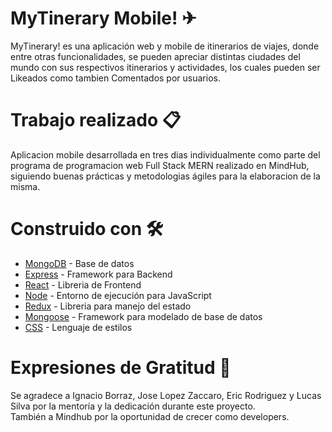 # MyTinerary Mobile! ✈

MyTinerary! es  una aplicación web y mobile de itinerarios de viajes, donde entre otras funcionalidades, se pueden apreciar distintas ciudades del mundo con sus respectivos itinerarios y actividades, los cuales pueden ser Likeados como tambien Comentados por usuarios.

# Trabajo realizado 📋

Aplicacion mobile desarrollada en tres dias individualmente como parte del programa de programacion web Full Stack MERN realizado en MindHub, siguiendo buenas prácticas y metodologias ágiles para la elaboracion de la misma.

# Construido con 🛠️
* [MongoDB](https://www.mongodb.com/) - Base de datos
* [Express](https://expressjs.com/es/) - Framework para Backend
* [React](https://reactjs.org/) - Libreria de Frontend
* [Node](https://nodejs.org/es/) - Entorno de ejecución para JavaScript 
* [Redux](https://es.redux.js.org/) - Libreria para manejo del estado
* [Mongoose](https://mongoosejs.com/) - Framework para modelado de base de datos
* [CSS](https://developer.mozilla.org/es/docs/Web/CSS) - Lenguaje de estilos

# Expresiones de Gratitud 🎁
Se agradece a Ignacio Borraz, Jose Lopez Zaccaro, Eric Rodriguez y Lucas Silva por la mentoría y la dedicación durante este proyecto.
<br/>
También a Mindhub por la oportunidad de crecer como developers.
